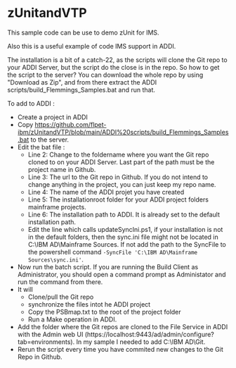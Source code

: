 # zUnitandVTP
This sample code can be use to demo zUnit for IMS.

Also this is a useful example of code IMS support in ADDI.

The installation is a bit of a catch-22, as the scripts will clone the Git repo to your ADDI Server, but the script do the close is in the repo. So how to get the script to the server? You can download the whole repo by using "Download as Zip", and from there extract the ADDI scripts/build_Flemmings_Samples.bat and run that. 

To add to ADDI :
- Create a project in ADDI
- Copy https://github.com/flpet-ibm/zUnitandVTP/blob/main/ADDI%20scripts/build_Flemmings_Samples.bat to the server. 
- Edit the bat file :
  - Line 2: Change to the foldername where you want the Git repo cloned to on your ADDI Server. Last part of the path must be the project name in Github.
  - Line 3: The url to the Git repo in Github. If you do not intend to change anything in the project, you can just keep my repo name.
  - Line 4: The name of the ADDI projet you have created
  - Line 5: The installationroot folder for your ADDI project folders mainframe projects.
  - Line 6: The installation path to ADDI. It is already set to the default installation path.
  - Edit the line which calls updateSyncIni.ps1, if your installation is not in the default folders, then the sync.ini file might not be located in C:\IBM AD\Mainframe Sources. If not add the path to the SyncFile to the powershell command `-SyncFile 'C:\IBM AD\Mainframe Sources\sync.ini'`.
- Now run the batch script. If you are running the Build Client as Administrator, you should open a command prompt as Administator and run the command from there.
- It will
  - Clone/pull the Git repo
  - synchronize the files intot he ADDI project
  - Copy the PSBmap.txt to the root of the project folder
  - Run a Make operation in ADDI.
- Add the folder where the Git repos are cloned to the File Service in ADDI with the  Admin web UI (https://localhost:9443/ad/admin/configure?tab=environments). In my sample I needed to add C:\IBM AD\Git.
- Rerun the script every time you have commited new changes to the Git Repo in Github.
